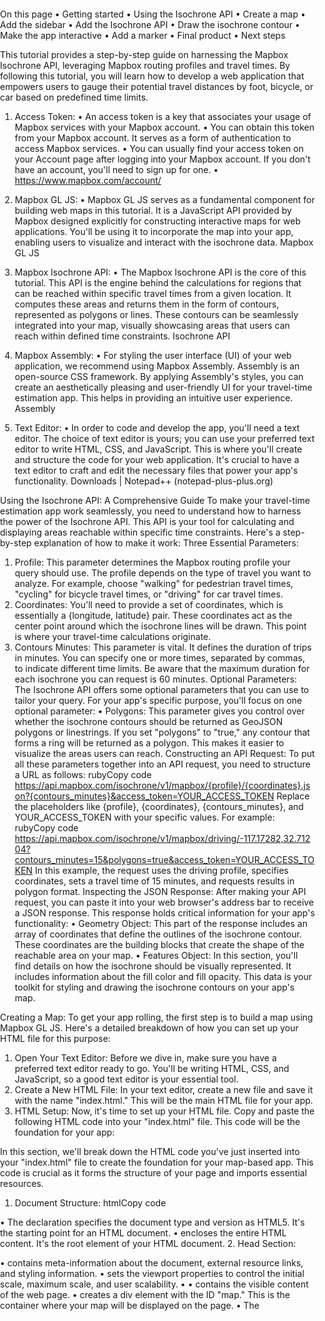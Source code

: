 On this page
•	Getting started
•	Using the Isochrone API
•	Create a map
•	Add the sidebar
•	Add the Isochrone API
•	Draw the isochrone contour
•	Make the app interactive
•	Add a marker
•	Final product
•	Next steps

This tutorial provides a step-by-step guide on harnessing the Mapbox Isochrone API, leveraging Mapbox routing profiles and travel times. By following this tutorial, you will learn how to develop a web application that empowers users to gauge their potential travel distances by foot, bicycle, or car based on predefined time limits.

1.	Access Token:
•	An access token is a key that associates your usage of Mapbox services with your Mapbox account.
•	You can obtain this token from your Mapbox account. It serves as a form of authentication to access Mapbox services.
•	You can usually find your access token on your Account page after logging into your Mapbox account. If you don't have an account, you'll need to sign up for one.
•	https://www.mapbox.com/account/

2. Mapbox GL JS:
•	Mapbox GL JS serves as a fundamental component for building web maps in this tutorial. It is a JavaScript API provided by Mapbox designed explicitly for constructing interactive maps for web applications. You'll be using it to incorporate the map into your app, enabling users to visualize and interact with the isochrone data. Mapbox GL JS
3. Mapbox Isochrone API:
•	The Mapbox Isochrone API is the core of this tutorial. This API is the engine behind the calculations for regions that can be reached within specific travel times from a given location. It computes these areas and returns them in the form of contours, represented as polygons or lines. These contours can be seamlessly integrated into your map, visually showcasing areas that users can reach within defined time constraints. Isochrone API
4. Mapbox Assembly:
•	For styling the user interface (UI) of your web application, we recommend using Mapbox Assembly. Assembly is an open-source CSS framework. By applying Assembly's styles, you can create an aesthetically pleasing and user-friendly UI for your travel-time estimation app. This helps in providing an intuitive user experience. Assembly 
5. Text Editor:
•	In order to code and develop the app, you'll need a text editor. The choice of text editor is yours; you can use your preferred text editor to write HTML, CSS, and JavaScript. This is where you'll create and structure the code for your web application. It's crucial to have a text editor to craft and edit the necessary files that power your app's functionality. Downloads | Notepad++ (notepad-plus-plus.org)

Using the Isochrone API: A Comprehensive Guide
To make your travel-time estimation app work seamlessly, you need to understand how to harness the power of the Isochrone API. This API is your tool for calculating and displaying areas reachable within specific time constraints. Here's a step-by-step explanation of how to make it work:
Three Essential Parameters:
1.	Profile: This parameter determines the Mapbox routing profile your query should use. The profile depends on the type of travel you want to analyze. For example, choose "walking" for pedestrian travel times, "cycling" for bicycle travel times, or "driving" for car travel times.
2.	Coordinates: You'll need to provide a set of coordinates, which is essentially a {longitude, latitude} pair. These coordinates act as the center point around which the isochrone lines will be drawn. This point is where your travel-time calculations originate.
3.	Contours Minutes: This parameter is vital. It defines the duration of trips in minutes. You can specify one or more times, separated by commas, to indicate different time limits. Be aware that the maximum duration for each isochrone you can request is 60 minutes.
Optional Parameters:
The Isochrone API offers some optional parameters that you can use to tailor your query. For your app's specific purpose, you'll focus on one optional parameter:
•	Polygons: This parameter gives you control over whether the isochrone contours should be returned as GeoJSON polygons or linestrings. If you set "polygons" to "true," any contour that forms a ring will be returned as a polygon. This makes it easier to visualize the areas users can reach.
Constructing an API Request:
To put all these parameters together into an API request, you need to structure a URL as follows:
rubyCopy code
https://api.mapbox.com/isochrone/v1/mapbox/{profile}/{coordinates}.json?{contours_minutes}&access_token=YOUR_ACCESS_TOKEN 
Replace the placeholders like {profile}, {coordinates}, {contours_minutes}, and YOUR_ACCESS_TOKEN with your specific values. For example:
rubyCopy code
https://api.mapbox.com/isochrone/v1/mapbox/driving/-117.17282,32.71204?contours_minutes=15&polygons=true&access_token=YOUR_ACCESS_TOKEN 
In this example, the request uses the driving profile, specifies coordinates, sets a travel time of 15 minutes, and requests results in polygon format.
Inspecting the JSON Response:
After making your API request, you can paste it into your web browser's address bar to receive a JSON response. This response holds critical information for your app's functionality:
•	Geometry Object: This part of the response includes an array of coordinates that define the outlines of the isochrone contour. These coordinates are the building blocks that create the shape of the reachable area on your map.
•	Features Object: In this section, you'll find details on how the isochrone should be visually represented. It includes information about the fill color and fill opacity. This data is your toolkit for styling and drawing the isochrone contours on your app's map.


	
Creating a Map:
To get your app rolling, the first step is to build a map using Mapbox GL JS. Here's a detailed breakdown of how you can set up your HTML file for this purpose:
1. Open Your Text Editor:
Before we dive in, make sure you have a preferred text editor ready to go. You'll be writing HTML, CSS, and JavaScript, so a good text editor is your essential tool.
2. Create a New HTML File:
In your text editor, create a new file and save it with the name "index.html." This will be the main HTML file for your app.
3. HTML Setup:
Now, it's time to set up your HTML file. Copy and paste the following HTML code into your "index.html" file. This code will be the foundation for your app:



In this section, we'll break down the HTML code you've just inserted into your "index.html" file to create the foundation for your map-based app. This code is crucial as it forms the structure of your page and imports essential resources.
1. Document Structure:
htmlCopy code
<!DOCTYPE html> <html> 
•	The <!DOCTYPE html> declaration specifies the document type and version as HTML5. It's the starting point for an HTML document.
•	<html> encloses the entire HTML content. It's the root element of your HTML document.
2. Head Section:
<head> <meta name='viewport' content='initial-scale=1,maximum-scale=1,user-scalable=no' /> <script src='https://api.tiles.mapbox.com/mapbox-gl-js/v2.6.1/mapbox-gl.js'></script> <link href='https://api.tiles.mapbox.com/mapbox-gl-js/v2.6.1/mapbox-gl.css' rel='stylesheet' /> <style> body { margin: 0; padding: 0; } #map { position: absolute; top: 0; bottom: 0; width: 100%; } </style> </head> 
•	<head> contains meta-information about the document, external resource links, and styling information.
•	<meta name='viewport' content='initial-scale=1,maximum-scale=1,user-scalable=no' /> sets the viewport properties to control the initial scale, maximum scale, and user scalability.
•	<script> and <link> tags import the Mapbox GL JS resources. The JavaScript file (mapbox-gl.js) and CSS file (mapbox-gl.css) are essential for Mapbox functionality and map style.
•	The <style> section includes CSS rules that style the webpage. In this case, it sets the body's margin and padding to zero, ensuring the map spans the entire screen. The #map selector defines the styling for the map container, making it absolute-positioned, covering the full vertical height, and having 100% width.
3. Body Section:
html
<body> <div id='map'></div> <script> mapboxgl.accessToken = 'YOUR_ACCESS_TOKEN'; var map = new mapboxgl.Map({ container: 'map', style: 'mapbox://styles/mapbox/streets-v11', center: [-74.50, 40], zoom: 9 }); </script> </body> 
•	<body> contains the visible content of the web page.
•	<div id='map'></div> creates a div element with the ID "map." This is the container where your map will be displayed on the page.
•	The <script> tag includes JavaScript code. First, it sets your Mapbox access token by assigning it to mapboxgl.accessToken. Replace 'YOUR_ACCESS_TOKEN' with your actual access token.
•	Inside the JavaScript code block, mapboxgl.Map creates your map. It specifies that the map should be displayed in the 'map' container, uses the 'mapbox://styles/mapbox/streets-v11' style, centers the map at coordinates [-74.50, 40], and sets an initial zoom level of 9.
4. Viewing the Rendered Map: Save your changes in the text editor, and then open the HTML file in your web browser. You will see a rendered map, centered on the Mapbox headquarters in Washington D.C.
This HTML structure and setup are the foundation for building your map-based web app using Mapbox GL JS. It's the starting point for adding more functionality and customizing your map to suit your needs.

 

This Code Creates an Interactive Sidebar - Detailed Explanation
The code provided creates an interactive sidebar that allows users to select their preferred mode of transportation (walking, cycling, or driving) and the amount of time they want to spend (10, 20, or 30 minutes). Here's a breakdown of the steps:
1. HTML Structure: Inside your HTML file, a <div> element is used to create a sidebar with toggle buttons.
htmlCopy code
<div class="absolute fl my24 mx24 py24 px24 bg-gray-faint round"> <h2>Select Your Options</h2> <form> <!-- Options for selecting transportation profile --> <label for="transportation">Select Transportation:</label> <select id="transportation" name="transportation"> <option value="driving">Driving</option> <option value="cycling">Cycling</option> <option value="walking">Walking</option> </select> <!-- Options for selecting the duration (in minutes) --> <label for="duration">Select Duration (minutes):</label> <input type="number" id="duration" name="duration" min="1" max="60"> <!-- Button to trigger isochrone calculation --> <button type="button" id="calculate">Calculate Isochrone</button> </form> </div> 
2. Assembly CSS Classes: The Assembly CSS framework is used to style the sidebar and its elements. Here's how the applied classes affect the sidebar's appearance:
•	absolute: Positions the sidebar absolutely within its parent container.
•	fl: Floats the sidebar to the left within the parent container.
•	my24: Adds a margin of 24 pixels on the vertical axis (top and bottom).
•	mx24: Adds a margin of 24 pixels on the horizontal axis (left and right).
•	py24: Adds padding of 24 pixels on the vertical axis (top and bottom).
•	px24: Adds padding of 24 pixels on the horizontal axis (left and right).
•	bg-gray-faint: Sets the background color of the sidebar to a light gray shade.
•	round: Adds a border radius to round the corners of the sidebar.
3. Sidebar Content: Within the sidebar, the following elements are included:
•	<h2>Select Your Options</h2>: A heading that provides context for the user.
•	A <form> element containing the following interactive components:
•	A dropdown menu (<select>) for selecting the desired mode of transportation (walking, cycling, or driving).
•	An input field (<input>) for entering the duration (in minutes) that the user wants to spend. The min and max attributes ensure the input is limited to values between 1 and 60.
•	A button (<button>) with the text "Calculate Isochrone" that users will click to initiate the isochrone calculation.
4. Styling Considerations: The use of Assembly classes streamlines the styling process. However, if you prefer, you can apply custom CSS or use an alternative CSS framework to achieve the desired visual appearance.
5. Interactive Functionality: Although the sidebar looks good, at this point, clicking the buttons does not trigger any actions. In the next step, you will add a call to the Isochrone API, allowing you to connect the user interface to create an interactive app. This means that when users make selections in the sidebar, the app will respond by calculating and displaying isochrone maps based on their choices.
6. Save and Preview: Be sure to save your work, and when you refresh the web page, the sidebar will display on the left side. Users will be able to interact with the sidebar to customize their isochrone queries.
You are now prepared to make your web app interactive by linking these UI elements to the Isochrone API.
 




Integrating the Isochrone API - Step by Step Explanation
To integrate the Isochrone API into your web app and enable it to calculate isochrone maps based on user selections, you'll create a JavaScript function named getIso. This function will construct the API request URL and use the fetch method to make a call to the Isochrone API. Here's a detailed breakdown of this process:
1. Create the getIso Function:
javascriptCopy code
// Define the getIso function function getIso() { // Construct the Isochrone API URL const profile = document.getElementById("transportation").value; // Get the selected transportation profile (driving, cycling, walking). const duration = document.getElementById("duration").value; // Get the selected duration (in minutes). const coordinates = map.getCenter().wrap(); // Get the map's current center coordinates. // Build the Isochrone API request URL const apiUrl = `https://api.mapbox.com/isochrone/v1/mapbox/${profile}/${coordinates.lng},${coordinates.lat}?contours_minutes=${duration}&polygons=true&access_token=${mapboxgl.accessToken}`; // Make the API request using the fetch method fetch(apiUrl) .then((response) => response.json()) // Convert the response to JSON format .then((data) => { // Process the JSON response data (You will add code here to handle the response) }) .catch((error) => { // Handle any errors that occur during the fetch console.error('Error:', error); }); } 
2. Function Explanation:
•	getIso Function: This function is defined to handle the Isochrone API request. It extracts user selections (transportation profile and duration) and the map's current center coordinates.
•	Request Parameters:
•	profile: It retrieves the selected transportation profile (driving, cycling, walking) from the HTML dropdown menu.
•	duration: It gets the selected duration (in minutes) entered by the user.
•	coordinates: It fetches the map's current center coordinates (longitude and latitude).
•	API Request URL: The apiUrl variable is constructed by combining these parameters into a valid Isochrone API request URL. It includes:
•	The selected transportation profile (profile)
•	The map's center coordinates (coordinates)
•	The selected duration (duration)
•	The polygons=true parameter to specify the response format as GeoJSON polygons
•	Your Mapbox access token for authentication
•	Making the API Request: The fetch method is used to send a GET request to the constructed API URL.
•	Handling the Response: You will add code within the .then() block to process the JSON response data from the Isochrone API. This code will include actions to draw and style the isochrone contours on the map based on the response.
•	Error Handling: The .catch() block is included to handle and log any errors that may occur during the fetch operation.
3. Connecting UI to the getIso Function: To make this function execute when users click the "Calculate Isochrone" button, you will link this function to the button click event. This will be demonstrated in the following steps of your tutorial.


ackground:
In the previous step, you successfully sent a request to the Isochrone API and printed the response to the console. Now, you're moving on to the crucial task of displaying this isochrone contour on the map. To do this, you will set up a source and a layer in Mapbox GL JS, which is a common approach to add custom data to a Mapbox map.
Step-by-Step Explanation:
1.	Removing getIso(); Call: First, you remove the getIso(); call from the bottom of your JavaScript. This is the previous function responsible for fetching the isochrone data from the API and logging it to the console. Since you're replacing this step with code to display the contour on the map, this call is no longer needed.
2.	Set Up a New Source: You need to define a source that will provide the isochrone data to Mapbox GL JS. The source acts as a data feed for the map. Here's the code to set up a new source:
javascriptCopy code
map.addSource('isochrone', { type: 'geojson', data: { type: 'Feature', properties: {}, geometry: { type: 'Polygon', coordinates: [/* Add your coordinates here */] } } }); 
•	In the code, map.addSource('isochrone', ...) creates a new source named 'isochrone' in your map.
•	The type: 'geojson' specifies that the source will provide GeoJSON data, which is a common format for geographic data.
•	The data property defines the actual data to be displayed on the map. It specifies the type, properties, and geometry of the GeoJSON feature.
3.	Set Up a New Layer: Next, you'll create a layer that defines how the isochrone data should be visually represented on the map. Here's the code:
javascriptCopy code
map.addLayer({ id: 'isochrone-layer', type: 'fill', source: 'isochrone', layout: {}, paint: { 'fill-color': '#007cbf', 'fill-opacity': 0.5 } }); 
•	In this code, map.addLayer(...) is used to create a new layer named 'isochrone-layer' that is linked to the 'isochrone' source.
•	The type: 'fill' specifies that this layer should be a filled polygon.
•	The paint property sets the visual appearance of the isochrone contour. It defines the fill color ('fill-color') and opacity ('fill-opacity') of the polygon.
Finishing Up:
Once you've replaced the getIso(); call with these new source and layer definitions, your map will be ready to display the isochrone contour based on the provided data. This contour will be styled with the specified fill color and opacity, making it visible and interactive for users.
Background:
In the previous steps, you set up a source and a layer for displaying the isochrone contour on the map. Now, you're connecting the data fetched from the Isochrone API to the map source. This means that the isochrone contour will be drawn on the map based on the data you receive from the API.
Step-by-Step Explanation:
1.	Replace console.log(data): In your getIso function, you have a console.log(data) statement. This statement was previously used to view the API response data in the browser's console. Since you've successfully fetched the isochrone data, you're now going to use this data to draw the contour on the map.
2.	Set the 'iso' Source's Data: The code map.getSource('iso').setData(data); is used to set the data for the source named 'iso.' This source is the one you created in a previous step to provide the isochrone data to the map.
•	map.getSource('iso') refers to the source you've defined for the isochrone data.
•	.setData(data) is a method to update the data for this source. In this case, you're setting it to the data returned by the API query.
What This Code Does:
By replacing the console.log(data) statement with this code, you're instructing Mapbox GL JS to update the 'iso' source with the isochrone data you receive from the API. As a result, the isochrone contour will be drawn on the map according to the specified parameters, such as the cycling routing profile and a trip duration of 10 minutes.
Testing:
After saving your changes and refreshing the page in your browser, you should see the isochrone contour displayed on the map. The contour will represent the area that can be reached within 10 minutes by cycling based on your hardcoded parameters.
 
Background:
In the earlier steps, you set up the map, created a sidebar with buttons for users to select transportation profiles and time durations, integrated the Isochrone API to fetch data for isochrone contours, and added code to draw the initial contours on the map. Now, you're adding further functionality to allow dynamic changes based on user interactions.
Step-by-Step Explanation:
1.	Selecting HTML Element:
javascriptCopy code
const params = document.getElementById('params'); 
•	This line selects the HTML form element with the ID "params." The form contains the buttons that users click to change the routing profile or trip duration.
2.	Event Listener:
javascriptCopy code
params.addEventListener('change', (event) => { ... }); 
•	An event listener is added to the "params" form. The event to listen for is the "change" event, which occurs when a user interacts with the form's input elements (buttons).
3.	Event Handling Function:
•	Inside the event listener function, there's logic to respond when a user changes either the profile (e.g., walking, cycling, driving) or the duration (e.g., 10 minutes, 20 minutes, 30 minutes). The function is triggered when the user interacts with the buttons.
•	if (event.target.name === 'profile') { ... }: This checks if the user changed the profile (transportation mode) by clicking one of the buttons. If so, it updates the profile variable with the selected profile value.
•	else if (event.target.name === 'duration') { ... }: This checks if the user changed the trip duration by clicking one of the buttons. If so, it updates the minutes variable with the selected duration value.
4.	Fetching Updated Data:
•	After updating the profile or minutes variable, the getIso() function is called. This function sends a new fetch request to the Isochrone API with the updated parameters.
5.	Result of Interaction:
•	When a user clicks on different combinations of routing profiles and trip durations, the event listener reacts by updating the profile and minutes variables. Then, it makes a new API query using the updated values. The API response is used to redraw the isochrone contours on the map.
What This Code Does:
This code enables your web app to respond to user interactions. When a user clicks on a button to change the routing profile or trip duration, the event listener updates the relevant variable and triggers a new API query to fetch updated isochrone data. As a result, the map displays isochrone contours based on the user's selections.
Testing:
After adding this code and saving your changes, you should be able to interact with the buttons on the sidebar. Click on different combinations of routing profiles and trip durations, and observe how the isochrone contours change on the map in real-time. This step enhances the interactivity of your web app.
 
Step-by-Step Explanation:
1.	Creating a Marker:
javascriptCopy code
const marker = new mapboxgl.Marker({ color: '#314ccd' }); 
•	This code initializes a new Mapbox GL JS marker. The color property sets the color of the marker. In this case, it's set to a shade of blue (#314ccd).
2.	Defining Coordinate Object:
javascriptCopy code
const lngLat = { lon: lon, lat: lat }; 
•	Here, you create a JavaScript object called lngLat to store the coordinates (longitude and latitude) where you want to place the marker. These coordinates should match the location around which you generated the isochrone.
3.	Adding Marker to Map:
•	To add the marker to the map, you need to place it on the map when it loads. This is done within the map.on('load') function.
javascriptCopy code
// Initialize the marker at the query coordinates marker.setLngLat(lngLat).addTo(map); 
•	The setLngLat() method is used to specify the coordinates where you want the marker to appear. In this case, you use the lngLat object created earlier. The addTo(map) method attaches the marker to the map, making it visible.
What This Code Does:
This code adds a marker to the map at the specified coordinates. The marker is a blue dot that stands out against the map background. By placing the marker at the query coordinates, you provide a clear reference point, allowing users to identify the central location of the isochrone contour.
Testing:
After adding this code, save your changes and refresh the page. When you reload the web app, you will see a blue marker on the map at the specified coordinates (in this case, the Mapbox office in Washington D.C.). The marker makes the center of the isochrone contour more distinct and visually enhances your web app.

